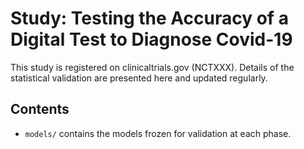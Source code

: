# Study: Testing the Accuracy of a Digital Test to Diagnose Covid-19

This study is registered on clinicaltrials.gov (NCTXXX). Details of the statistical validation are presented here and updated regularly. 

## Contents

- `models/` contains the models frozen for validation at each phase.